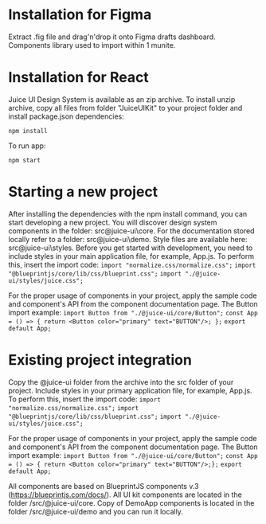 # Installation for Figma
Extract .fig file and drag'n'drop it onto Figma drafts dashboard.
Components library used to import within 1 munite.

# Installation for React
Juice UI Design System is available as an zip archive.
To install unzip archive, copy all files from folder "JuiceUIKit" to your project folder and install package.json dependencies:

`npm install`

To run app:

`npm start`

# Starting a new project
After installing the dependencies with the npm install command, you can start developing a new project. You will discover design system components in the folder: src\@juice-ui\core. For the documentation stored locally refer to a folder: src\@juice-ui\demo. Style files are available here: src\@juice-ui\styles. Before you get started with development, you need to include styles in your main application file, for example, App.js. To perform this, insert the import code:
`import "normalize.css/normalize.css";`
`import "@blueprintjs/core/lib/css/blueprint.css";`
`import "./@juice-ui/styles/juice.css";`

For the proper usage of components in your project, apply the sample code and component's API from the component documentation page. The Button import example:
`import Button from "./@juice-ui/core/Button";`
`const App = () => { return <Button color="primary" text="BUTTON"/>; };`
`export default App;`

# Existing project integration
Copy the @juice-ui folder from the archive into the src folder of your project. Include styles in your primary application file, for example, App.js. To perform this, insert the import code:
`import "normalize.css/normalize.css";`
`import "@blueprintjs/core/lib/css/blueprint.css";`
`import "./@juice-ui/styles/juice.css";`

For the proper usage of components in your project, apply the sample code and component's API from the component documentation page. The Button import example:
`import Button from "./@juice-ui/core/Button";`
`const App = () => { return <Button color="primary" text="BUTTON"/>;};`
`export default App;`

All components are based on BlueprintJS components v.3 (https://blueprintjs.com/docs/).
All UI kit components are located in the folder /src/@juice-ui/core.
Copy of DemoApp components is located in the folder /src/@juice-ui/demo and you can run it locally.
